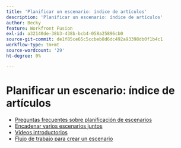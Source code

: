 ```yaml
---
title: 'Planificar un escenario: índice de artículos'
description: 'Planificar un escenario: índice de artículos'
author: Becky
feature: Workfront Fusion
exl-id: a32140de-38b3-438b-bcb4-058a25896cb0
source-git-commit: de1f85ce65c5ccbeb8d6dc492a93398db0f1b4c1
workflow-type: tm+mt
source-wordcount: '29'
ht-degree: 0%

---
```


# Planificar un escenario: índice de artículos

* [Preguntas frecuentes sobre planificación de escenarios](/help/workfront-fusion/create-scenarios/plan-a-scenario/faq.md)
* [Encadenar varios escenarios juntos](/help/workfront-fusion/create-scenarios/plan-a-scenario/chain-scenarios.md)
* [Vídeos introductorios](/help/workfront-fusion/create-scenarios/plan-a-scenario/fusion-basics-videos.md)
* [Flujo de trabajo para crear un escenario](/help/workfront-fusion/create-scenarios/plan-a-scenario/create-a-scenario-workflow.md)
